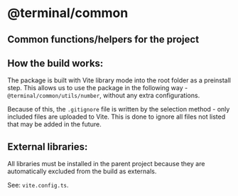 # @terminal/common

## Common functions/helpers for the project

## How the build works:

The package is built with Vite library mode into the root folder as a preinstall step. This allows us to use the package in the following way - `@terminal/common/utils/number`, without any extra configurations.

Because of this, the `.gitignore` file is written by the selection method - only included files are uploaded to Vite. This is done to ignore all files not listed that may be added in the future.

## External libraries:

All libraries must be installed in the parent project because they are automatically excluded from the build as externals.

See: `vite.config.ts`.
